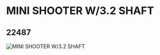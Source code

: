 # MINI SHOOTER W/3.2 SHAFT
## 22487
![MINI SHOOTER W/3.2 SHAFT](https://lc-www-live-s.legocdn.com/media/bricks/5/2/6131790.jpg)